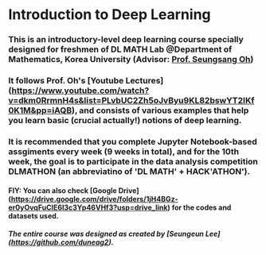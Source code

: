 # Introduction to Deep Learning

### This is an introductory-level deep learning course specially designed for freshmen of DL MATH Lab @Department of Mathematics, Korea University (Advisor: [Prof. Seungsang Oh](https://sites.google.com/view/seungsangoh/home))
### It follows Prof. Oh's [Youtube Lectures] (https://www.youtube.com/watch?v=dkm0RrmnH4s&list=PLvbUC2Zh5oJvByu9KL82bswYT2IKf0K1M&pp=iAQB), and consists of various examples that help you learn basic (crucial actually!) notions of deep learning.
### It is recommended that you complete Jupyter Notebook-based assgiments every week (9 weeks in total), and for the 10th week, the goal is to participate in the data analysis competition DLMATHON (an abbreviatino of 'DL MATH' + HACK'ATHON').
#### FIY: You can also check [Google Drive] (https://drive.google.com/drive/folders/1jH4BGz-er0yOvqFuCIE6l3c3Yp46VHf3?usp=drive_link) for the codes and datasets used.
##### The entire course was designed as created by [Seungeun Lee] (https://github.com/duneag2).
